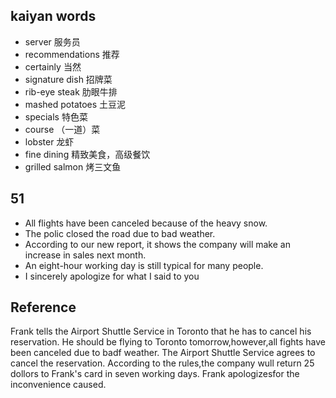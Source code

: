 ## kaiyan words
* server 服务员
* recommendations 推荐
* certainly 当然
* signature dish 招牌菜
* rib-eye steak 肋眼牛排
* mashed potatoes 土豆泥
* specials 特色菜
* course （一道）菜
* lobster 龙虾
* fine dining 精致美食，高级餐饮
* grilled salmon 烤三文鱼

## 51
* All flights have been canceled because of the heavy snow.
* The polic closed the road due to bad weather.
* According to our new report, it shows the company will make an increase in sales next month.
* An eight-hour working day is still typical for many people.
* I sincerely apologize for what I said to you

## Reference
Frank tells the Airport Shuttle Service in Toronto that he has to cancel his reservation. He should be flying to Toronto tomorrow,however,all fights have been canceled due to badf weather. The Airport Shuttle Service agrees to cancel the reservation. According to the rules,the company wull return 25 dollors to Frank's card in seven working days. Frank apologizesfor the inconvenience caused.
